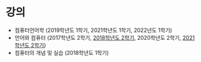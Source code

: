 # 강의
+ 컴퓨터언어학 (2019학년도 1학기, 2021학년도 1학기, 2022년도 1학기)
+ 언어와 컴퓨터 (2017학년도 2학기, [2018학년도 2학기](https://github.com/suzisuti/lecture/tree/master/2018/LC), 2020학년도 2학기, [2021학년도 2학기](https://github.com/suzisuti/lecture/tree/master/2021/LC))
+ 컴퓨터의 개념 및 실습 (2018학년도 1학기)
